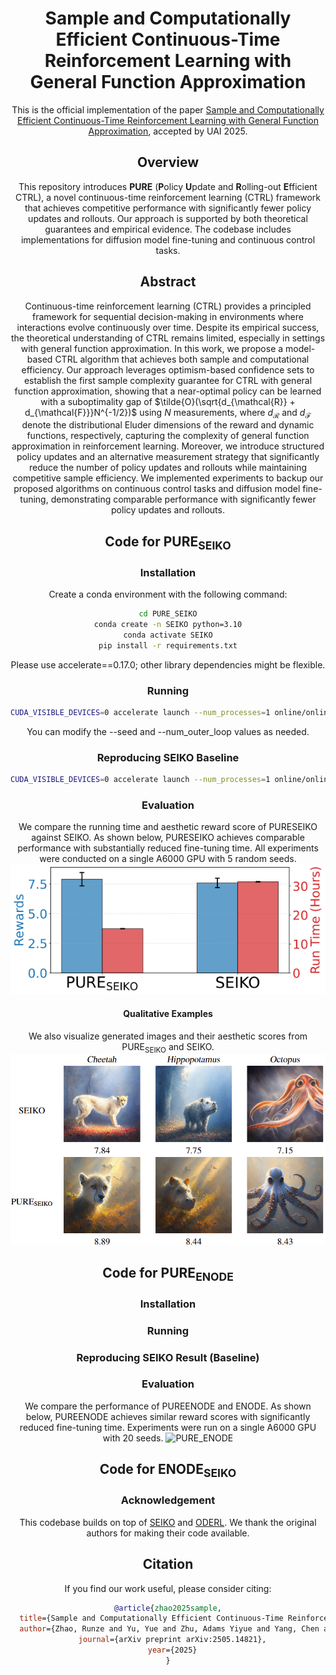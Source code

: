 <div align="center">

<!-- TITLE -->
# **Sample and Computationally Efficient Continuous-Time Reinforcement Learning with General Function Approximation**  

This is the official implementation of the paper [Sample and Computationally Efficient Continuous-Time Reinforcement Learning with General Function Approximation](https://arxiv.org/abs/2505.14821), accepted by UAI 2025.

## Overview

This repository introduces **PURE** (**P**olicy **U**pdate and **R**olling-out **E**fficient CTRL), a novel continuous-time reinforcement learning (CTRL) framework that achieves competitive performance with significantly fewer policy updates and rollouts. Our approach is supported by both theoretical guarantees and empirical evidence. The codebase includes implementations for diffusion model fine-tuning and continuous control tasks.

## Abstract

Continuous-time reinforcement learning (CTRL) provides a principled framework for sequential decision-making in environments where interactions evolve continuously over time. Despite its empirical success, the theoretical understanding of CTRL remains limited, especially in settings with general function approximation. In this work, we propose a model-based CTRL algorithm that achieves both sample and computational efficiency. Our approach leverages optimism-based confidence sets to establish the first sample complexity guarantee for CTRL with general function approximation, showing that a near-optimal policy can be learned with a suboptimality gap of $\tilde{O}(\sqrt{d_{\mathcal{R}} + d_{\mathcal{F}}}N^{-1/2})$ using $N$ measurements, where $d_{\mathcal{R}}$ and $d_{\mathcal{F}}$ denote the distributional Eluder dimensions of the reward and dynamic functions, respectively, capturing the complexity of general function approximation in reinforcement learning. Moreover, we introduce structured policy updates and an alternative measurement strategy that significantly reduce the number of policy updates and rollouts while maintaining competitive sample efficiency. We implemented experiments to backup our proposed algorithms  on continuous control tasks and diffusion model fine-tuning, demonstrating comparable performance with significantly fewer policy updates and rollouts.

## Code for $\text{PURE}_\text{SEIKO}$

### Installation

Create a conda environment with the following command:

```bash
cd PURE_SEIKO
conda create -n SEIKO python=3.10
conda activate SEIKO
pip install -r requirements.txt
```
Please use accelerate==0.17.0; other library dependencies might be flexible.

### Running
```bash
CUDA_VISIBLE_DEVICES=0 accelerate launch --num_processes=1 online/online_main_pure.py --config config/UCB.py:aesthetic --seed=31 --num_outer_loop=4
```
You can modify the --seed and --num_outer_loop values as needed.

### Reproducing SEIKO Baseline

```bash
CUDA_VISIBLE_DEVICES=0 accelerate launch --num_processes=1 online/online_main.py --config config/UCB.py:aesthetic
```

### Evaluation

We compare the running time and aesthetic reward score of $\text{PURE}\text{SEIKO}$ against $\text{SEIKO}$. As shown below, $\text{PURE}\text{SEIKO}$ achieves comparable performance with substantially reduced fine-tuning time. All experiments were conducted on a single A6000 GPU with 5 random seeds.
![PURE_SEIKO](PURE_SEIKO/assets/seiko.png)

#### Qualitative Examples

We also visualize generated images and their aesthetic scores from $\text{PURE}_\text{SEIKO}$ and $\text{SEIKO}$.
![Qualitative Comparison](PURE_SEIKO/assets/qualitative_comparison.png)

## Code for $\text{PURE}_\text{ENODE}$

### Installation

<!-- Create a conda environment with the following command:

```bash
cd PURE_SEIKO
conda create -n SEIKO python=3.10
conda activate SEIKO
pip install -r requirements.txt
```
Please use accelerate==0.17.0; other library dependencies might be flexible. -->

### Running
<!-- ```bash
CUDA_VISIBLE_DEVICES=0 accelerate launch --num_processes=1 online/online_main_pure.py --config config/UCB.py:aesthetic --seed=31 --num_outer_loop=4
```
here the seed and number of outer loops can be adjusted via command line. -->

### Reproducing SEIKO Result (Baseline)

<!-- ```bash
CUDA_VISIBLE_DEVICES=0 accelerate launch --num_processes=1 online/online_main.py --config config/UCB.py:aesthetic
``` -->

### Evaluation

We compare the performance of $\text{PURE}\text{ENODE}$ and $\text{ENODE}$. As shown below, $\text{PURE}\text{ENODE}$ achieves similar reward scores with significantly reduced fine-tuning time. Experiments were run on a single A6000 GPU with 20 seeds.
![PURE_ENODE](PURE_SEIKO/assets/enode.png)

## Code for $\text{ENODE}_\text{SEIKO}$

### Acknowledgement

This codebase builds on top of [SEIKO](https://github.com/zhaoyl18/SEIKO) and [ODERL](https://github.com/cagatayyildiz/oderl).  We thank the original authors for making their code available.

## Citation

If you find our work useful, please consider citing:

```bibtex
@article{zhao2025sample,
  title={Sample and Computationally Efficient Continuous-Time Reinforcement Learning with General Function Approximation},
  author={Zhao, Runze and Yu, Yue and Zhu, Adams Yiyue and Yang, Chen and Zhou, Dongruo},
  journal={arXiv preprint arXiv:2505.14821},
  year={2025}
}
```
